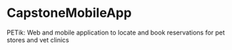 # CapstoneMobileApp
PETik: Web and mobile application to locate and
book reservations for pet stores and vet clinics
